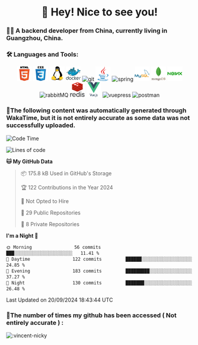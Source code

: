 <!--
**vincent-nicky/vincent-nicky** is a ✨ _special_ ✨ repository because its `README.md` (this file) appears on your GitHub profile.

Here are some ideas to get you started:

- 🔭 I’m currently working on ...
- 🌱 I’m currently learning ...
- 👯 I’m looking to collaborate on ...
- 🤔 I’m looking for help with ...
- 💬 Ask me about ...
- 📫 How to reach me: ...
- 😄 Pronouns: ...
- ⚡ Fun fact: ...
-->

<h1 align="center">
	👋 Hey! Nice to see you!
</h1>

### 👨‍💻 A backend developer from China, currently living in Guangzhou, China.

### 🛠️ Languages and Tools:

<div align="center">
	<img src="https://raw.githubusercontent.com/devicons/devicon/master/icons/html5/html5-original-wordmark.svg"
	alt="html5" width="40" height="40" />
	<img src="https://raw.githubusercontent.com/devicons/devicon/master/icons/css3/css3-original-wordmark.svg"
	alt="css3" width="40" height="40" />
	<img src="https://raw.githubusercontent.com/devicons/devicon/master/icons/linux/linux-original.svg"
	alt="linux" width="40" height="40" />
	<img src="https://raw.githubusercontent.com/devicons/devicon/master/icons/docker/docker-original-wordmark.svg"
	alt="docker" width="40" height="40" />
	<img src="https://www.vectorlogo.zone/logos/git-scm/git-scm-icon.svg"
	alt="git" width="40" height="40" />
	<img src="https://raw.githubusercontent.com/devicons/devicon/master/icons/java/java-original.svg"
	alt="java" width="40" height="40" />
	<img src="https://www.vectorlogo.zone/logos/springio/springio-icon.svg"
	alt="spring" width="40" height="40" />
	<img src="https://raw.githubusercontent.com/devicons/devicon/master/icons/mysql/mysql-original-wordmark.svg"
	alt="mysql" width="40" height="40" />
	<img src="https://raw.githubusercontent.com/devicons/devicon/master/icons/mongodb/mongodb-original-wordmark.svg"
	alt="mongodb" width="40" height="40" />
	<img src="https://raw.githubusercontent.com/devicons/devicon/master/icons/nginx/nginx-original.svg"
	alt="nginx" width="40" height="40" />
	<img src="https://www.vectorlogo.zone/logos/rabbitmq/rabbitmq-icon.svg"
	alt="rabbitMQ" width="40" height="40" />
	<img src="https://raw.githubusercontent.com/devicons/devicon/master/icons/redis/redis-original-wordmark.svg"
	alt="redis" width="40" height="40" />
	<img src="https://raw.githubusercontent.com/devicons/devicon/master/icons/vuejs/vuejs-original-wordmark.svg"
	alt="vuejs" width="40" height="40" />
	<img src="https://vuepress.vuejs.org/hero.png" alt="vuepress" width="40"
	height="40" />
	<img src="https://www.vectorlogo.zone/logos/getpostman/getpostman-icon.svg"
	alt="postman" width="40" height="40" />
</div>

### 🚩The following content was automatically generated through WakaTime, but it is not entirely accurate as some data was not successfully uploaded.

<!--START_SECTION:waka-->
![Code Time](http://img.shields.io/badge/Code%20Time-395%20hrs%201%20min-blue)

![Lines of code](https://img.shields.io/badge/From%20Hello%20World%20I%27ve%20Written-537.7%20thousand%20lines%20of%20code-blue)

**🐱 My GitHub Data** 

> 📦 175.8 kB Used in GitHub's Storage 
 > 
> 🏆 122 Contributions in the Year 2024
 > 
> 🚫 Not Opted to Hire
 > 
> 📜 29 Public Repositories 
 > 
> 🔑 8 Private Repositories 
 > 
**I'm a Night 🦉** 

```text
🌞 Morning                56 commits          ███░░░░░░░░░░░░░░░░░░░░░░   11.41 % 
🌆 Daytime                122 commits         ██████░░░░░░░░░░░░░░░░░░░   24.85 % 
🌃 Evening                183 commits         █████████░░░░░░░░░░░░░░░░   37.27 % 
🌙 Night                  130 commits         ███████░░░░░░░░░░░░░░░░░░   26.48 % 
```



 Last Updated on 20/09/2024 18:43:44 UTC
<!--END_SECTION:waka-->

### 📍The number of times my github has been accessed ( Not entirely accurate ) :

<img src="https://count.getloli.com/get/@:vincent-nicky?theme=rule34" alt=":vincent-nicky" />
